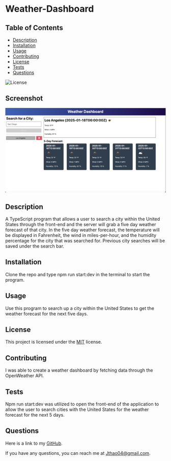 # Weather-Dashboard

## Table of Contents
- [Description](#description)
- [Installation](#installation)
- [Usage](#usage)
- [Contributing](#contributing)
- [License](#license)
- [Tests](#tests)
- [Questions](#questions)

![License](https://img.shields.io/badge/License-MIT-yellow.svg)

## Screenshot
![Fullscreen Image](./Assets/Screenshot.png)

## Description

A TypeScript program that allows a user to search a city within the United States through the front-end and the server will grab a five day weather forecast of that city. In the five day weather forecast, the temperature will be displayed in Fahrenheit, the wind in miles-per-hour, and the humidity percentage for the city that was searched for. Previous city searches will be saved under the search bar.

## Installation

Clone the repo and type npm run start:dev in the terminal to start the program.

## Usage

Use this program to search up a city within the United States to get the weather forecast for the next five days.

## License

This project is licensed under the [MIT]([License](https://opensource.org/licenses/MIT)) license.

## Contributing

I was able to create a weather dashboard by fetching data through the OpenWeather API.

## Tests

Npm run start:dev was utilized to open the front-end of the application to allow the user to search cities with the United States for the weather forecast for the next 5 days.

## Questions
Here is a link to my [GitHub](https://github.com/Jthao04).

If you have any questions, you can reach me at [Jthao04@gmail.com](mailto:Jthao04@gmail.com).
